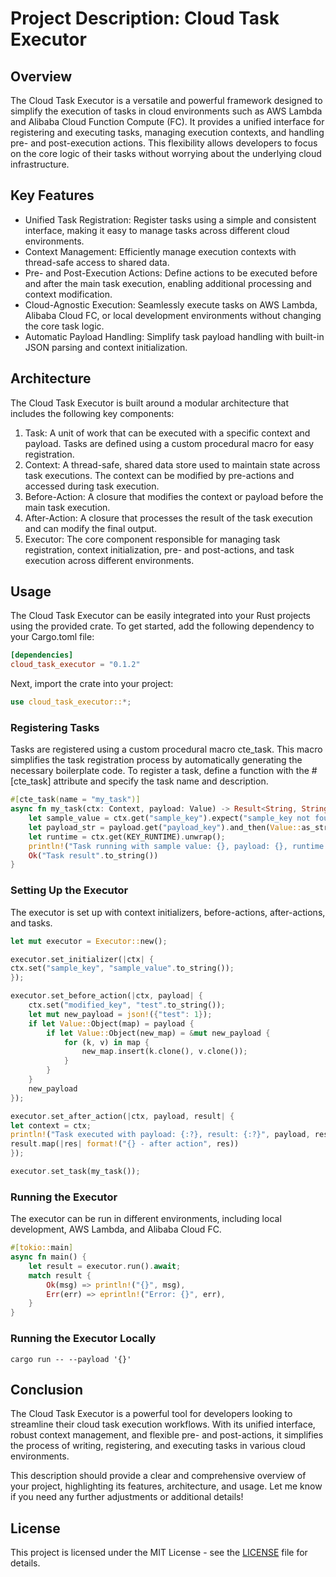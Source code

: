 # Project Description: Cloud Task Executor

## Overview
The Cloud Task Executor is a versatile and powerful framework designed to simplify the execution of tasks in cloud environments such as AWS Lambda and Alibaba Cloud Function Compute (FC). It provides a unified interface for registering and executing tasks, managing execution contexts, and handling pre- and post-execution actions. This flexibility allows developers to focus on the core logic of their tasks without worrying about the underlying cloud infrastructure.

## Key Features

- Unified Task Registration: Register tasks using a simple and consistent interface, making it easy to manage tasks across different cloud environments.
- Context Management: Efficiently manage execution contexts with thread-safe access to shared data.
- Pre- and Post-Execution Actions: Define actions to be executed before and after the main task execution, enabling additional processing and context modification.
- Cloud-Agnostic Execution: Seamlessly execute tasks on AWS Lambda, Alibaba Cloud FC, or local development environments without changing the core task logic.
- Automatic Payload Handling: Simplify task payload handling with built-in JSON parsing and context initialization.

## Architecture
The Cloud Task Executor is built around a modular architecture that includes the following key components:

1. Task: A unit of work that can be executed with a specific context and payload. Tasks are defined using a custom procedural macro for easy registration.
2. Context: A thread-safe, shared data store used to maintain state across task executions. The context can be modified by pre-actions and accessed during task execution.
3.	Before-Action: A closure that modifies the context or payload before the main task execution.
4.	After-Action: A closure that processes the result of the task execution and can modify the final output.
5.	Executor: The core component responsible for managing task registration, context initialization, pre- and post-actions, and task execution across different environments.

## Usage
The Cloud Task Executor can be easily integrated into your Rust projects using the provided crate. To get started, add the following dependency to your Cargo.toml file:

```toml
[dependencies]
cloud_task_executor = "0.1.2"
```

Next, import the crate into your project:
```rust
use cloud_task_executor::*;
```

### Registering Tasks

Tasks are registered using a custom procedural macro cte_task. This macro simplifies the task registration process by automatically generating the necessary boilerplate code. To register a task, define a function with the #[cte_task] attribute and specify the task name and description.

```rust
#[cte_task(name = "my_task")]
async fn my_task(ctx: Context, payload: Value) -> Result<String, String> {
    let sample_value = ctx.get("sample_key").expect("sample_key not found");
    let payload_str = payload.get("payload_key").and_then(Value::as_str).unwrap_or("default_value");
    let runtime = ctx.get(KEY_RUNTIME).unwrap();
    println!("Task running with sample value: {}, payload: {}, runtime {}", sample_value, payload_str, runtime);
    Ok("Task result".to_string())
}
```
### Setting Up the Executor
The executor is set up with context initializers, before-actions, after-actions, and tasks.
```rust
let mut executor = Executor::new();

executor.set_initializer(|ctx| {
ctx.set("sample_key", "sample_value".to_string());
});

executor.set_before_action(|ctx, payload| {
    ctx.set("modified_key", "test".to_string());
    let mut new_payload = json!({"test": 1});
    if let Value::Object(map) = payload {
        if let Value::Object(new_map) = &mut new_payload {
            for (k, v) in map {
                new_map.insert(k.clone(), v.clone());
            }
        }
    }
    new_payload
});

executor.set_after_action(|ctx, payload, result| {
let context = ctx;
println!("Task executed with payload: {:?}, result: {:?}", payload, result);
result.map(|res| format!("{} - after action", res))
});

executor.set_task(my_task());
```
### Running the Executor
The executor can be run in different environments, including local development, AWS Lambda, and Alibaba Cloud FC.
```rust
#[tokio::main]
async fn main() {
    let result = executor.run().await;
    match result {
        Ok(msg) => println!("{}", msg),
        Err(err) => eprintln!("Error: {}", err),
    }
}
```
### Running the Executor Locally
```shell
cargo run -- --payload '{}'
```

## Conclusion

The Cloud Task Executor is a powerful tool for developers looking to streamline their cloud task execution workflows. With its unified interface, robust context management, and flexible pre- and post-actions, it simplifies the process of writing, registering, and executing tasks in various cloud environments.

This description should provide a clear and comprehensive overview of your project, highlighting its features, architecture, and usage. Let me know if you need any further adjustments or additional details!

## License
This project is licensed under the MIT License - see the [LICENSE](LICENSE.txt) file for details.
